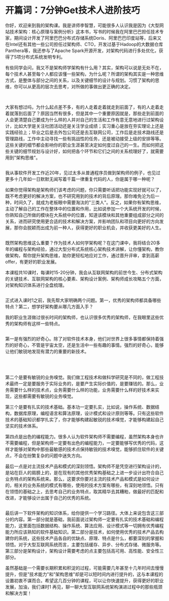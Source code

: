 # 开篇词：7分钟Get技术人进阶技巧

你好，欢迎来到我的架构课。我是讲师李智慧，可能很多人认识我是因为《大型网站技术架构：核心原理与案例分析》这本书，写书的时候我在阿里巴巴担任技术专家，期间设计开发了阿里巴巴分布式存储系统Doris、阿里巴巴印度站等，后来又在Intel还有其他一些公司担任过架构师、CTO，开发过基于Hadoop的大数据仓库Panthera等，我还参与了Apache Spark开源开发，对架构代码进行多处优化，获得了5项分布式系统发明专利。

有些同学会问，我又不是架构师学架构有什么用？其实，架构可以说是无处不在，每个技术人甚至每个人都应该懂一些架构，为什么呢？所谓的架构其实是一种思维方式，是整体与部分之间的关系，以及关键细节的设计与规划。习惯了架构的思维，你可以从更高的层次去思考，对所做的事做出更正确的决定。

<br />

大家有想过吗，为什么起点差不多，有的人走着走着就走到前面了，有的人走着走着就落到后面了？原因当然有很多，但是其中一个重要原因就是，那些走到前面的人会更清楚自己要成为什么样的人并对自己的生活和工作有意无意地进行过架构设计，比如大学是关注社团活动还是关注学业成绩；实习重心是放在夯实理论上还是实践经验上；毕业之后是去外包公司还是去互联网公司，工作后是走技术路线还是管理路线，工作中主动寻找一些有挑战性的任务，还是被动接受上级的安排等等。这些关键的细节都会影响你的职业生涯甚至决定如何度过自己的一生。而如何把这些关键的细节规划与设计好，如何把各个环节和它们之间的关系梳理好了，就需要用到"架构思维"。


<Image alt="" src="http://s0.lgstatic.com/i/image2/M01/89/EE/CgoB5l13OceAD_R0AABVUi9IQDo200.png"/> 


我从事软件开发工作近20年，见过太多从普通程序员做到架构师的例子，也见过更多十几年如一日默默无闻写着千篇一律重复代码的人，你是属于哪一种呢？

如果你觉得架构是架构师们该考虑的问题，你只需要听话把功能实现好就可以了，既不考虑更好的解决方案，也不研究用到的技术的背后原理。那你难免沦为后一种，时间久了，就成为老板眼中需要淘汰的"三类人"。反之，如果你有架构思维，主动了解自己的工作在整体中的位置和作用，比如说参加一个大系统开发的时候，你熟知自己所做的模块在大系统中的位置，知道该模块和其他重要组成部分之间的关系，进而研究使用更合适的技术和解决方案，并影响团队和项目向更好的方向发展，那你会脱颖而出成为前一种人，获得更好的职业机会，并收获更美好的人生。


<Image alt="" src="http://s0.lgstatic.com/i/image2/M01/89/EE/CgoB5l13OceAbspDAADUZqZSA0E780.png"/> 


既然架构思维这么重要？作为技术人如何学架构呢？在这门课中，我将结合20多年的编程与架构经验，通过大型分布式系统核心架构技术讲解，让你懂架构，教你做架构，帮你提升架构思维，助你更轻松地应对工作，通过晋升评审，拿到高薪offer，有更好的职业发展。

本课程共10课时，每课时15-20分钟，我会从互联网架构的前世今生、分布式架构的关键技术、互联网架构的核心要素、架构设计案例、架构师成长攻略五个方面，对架构知识体系进行全盘梳理。


<Image alt="" src="http://s0.lgstatic.com/i/image2/M01/8A/0D/CgotOV13OciAXvSkAAB96HNGhGs726.png"/> 


<br />

正式进入课时1之前，我先帮大家明确两个问题。第一，优秀的架构师都具备哪些特点？第二，想学好架构要从哪几方面入手？

我的职业生涯做过很长时间的架构师，也认识很多优秀的架构师，在我眼里这些优秀的架构师有这样一些特点。


<Image alt="" src="http://s0.lgstatic.com/i/image2/M01/89/EE/CgoB5l13OciABpFTAACHhoTvceg450.png"/> 


第一是有强烈的好奇心。除了对软件技术本身，他们对世界上很多事情都保持着强烈的好奇心，不管是宇宙太空，还是生活中一些有趣的事情。强烈的好奇心，能够让他们敏锐地发现有潜力的重要的新技术。

<br />

<br />

第二个是要有敏锐的业务嗅觉。我们做工程技术和做科学研究是不同的，做工程技术最终一定是要服务于实际业务的，是要产生实际价值的，是要赚钱的。那么，业务需要什么样的技术点，业务需要什么样的功能，业务需要什么样的好技术来实现，这些都需要有敏锐的业务嗅觉。  

第三个是要有扎实的技术基础。基本功一定要扎实，比如说，操作系统、数据结构，数据库原理，编程语言和算法原理，设计模式和设计原则等等。只有这些软件技术的基础知识都学扎实了，你才能够构建起敏锐的技术嗅觉，才能够构建起自己坚实的技术体系。

第四点是出色的编程能力。很多人认为软件架构师不需要编程，虽然架构本身也许不需要编程，但是架构师一定要有出色的编程能力，一定要能够写优秀的代码，这样才能够对架构中那些最敏感的技术点保持敏锐的技术嗅觉，能够抓住软件的关键点，不会在纷繁复杂的问题中迷失方向。

最后一点是对主流技术产品和模式的深刻领悟。架构师不是凭空进行架构设计的，是站在巨人的肩膀上的，是在现有的其他优秀架构基础之上进一步设计出符合自己业务特点的架构系统来。那么，这要求你要对主流的技术产品和模式是如何设计的，相关的业务系统的模式有哪些，使用的技术方案有哪些，有深刻地领悟。只有在领悟的基础之上，去思考自己的业务特点，取其精华去其糟粕，做最好的匹配和改进，才能够设计出属于自己的优秀的系统。


<Image alt="" src="http://s0.lgstatic.com/i/image2/M01/89/EE/CgoB5l13OciADqF9AABctuW6NQs281.png"/> 


<br />

最后讲一下软件架构的知识体系，给你提供一个学习路径。大体上来说包含这三部分的内容。第一部分就是基础，我前面说过架构师一定要有扎实的技术基础和编程能力，这里面包括数据结构、操作系统、算法应用、设计模式等一切拥有优秀编程能力所应该熟知的软件基础知识。第二部分是技术，如何使用优秀的技术产品去构建你的系统，这些技术产品各自的优缺点、原理、特点是什么，都要深刻的掌握和领悟。对于大型互联网系统而言，主要包括缓存、异步、分布式存储、微服务等。第三部分是架构设计，架构设计需要考虑的点主要包括高可用、高性能、安全性三部分。

虽然基础是一个需要长期积累和积淀的过程，可能需要几年甚至十几年时间去慢慢提升，但是"技术能力"和"架构思维"却是可以短时间内进行提升的，这与本课程的设置初衷不谋而合。希望这几百分钟的课程，可以让你快速提升，获得更好的职业发展，加油，我们课时1 再见，聊一聊大型互联网系统架构演进过程中的那些瓶颈和解决方案！

<br />


<Image alt="" src="http://s0.lgstatic.com/i/image2/M01/AA/F2/CgotOV3U2PCAH3XOAANgcx48avk772.jpg"/> 


<br />


